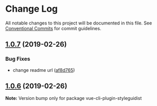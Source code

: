 # Change Log

All notable changes to this project will be documented in this file.
See [Conventional Commits](https://conventionalcommits.org) for commit guidelines.

## [1.0.7](https://github.com/vue-styleguidist/vue-cli-plugin-styleguidist/compare/v1.0.6...v1.0.7) (2019-02-26)


### Bug Fixes

* change readme url ([af8d765](https://github.com/vue-styleguidist/vue-cli-plugin-styleguidist/commit/af8d765))





## [1.0.6](https://github.com/vue-styleguidist/vue-cli-plugin-styleguidist/compare/v1.0.5...v1.0.6) (2019-02-26)

**Note:** Version bump only for package vue-cli-plugin-styleguidist
